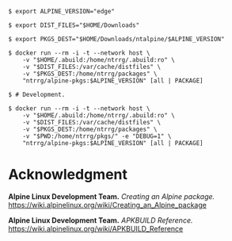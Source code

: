 ```shell-session
$ export ALPINE_VERSION="edge"

$ export DIST_FILES="$HOME/Downloads"

$ export PKGS_DEST="$HOME/Downloads/ntalpine/$ALPINE_VERSION"

$ docker run --rm -i -t --network host \
    -v "$HOME/.abuild:/home/ntrrg/.abuild:ro" \
    -v "$DIST_FILES:/var/cache/distfiles" \
    -v "$PKGS_DEST:/home/ntrrg/packages" \
    "ntrrg/alpine-pkgs:$ALPINE_VERSION" [all | PACKAGE]

$ # Development.

$ docker run --rm -i -t --network host \
    -v "$HOME/.abuild:/home/ntrrg/.abuild:ro" \
    -v "$DIST_FILES:/var/cache/distfiles" \
    -v "$PKGS_DEST:/home/ntrrg/packages" \
    -v "$PWD:/home/ntrrg/pkgs/" -e "DEBUG=1" \
    "ntrrg/alpine-pkgs:$ALPINE_VERSION" [all | PACKAGE]
```

# Acknowledgment

**Alpine Linux Development Team.** *Creating an Alpine package.* <https://wiki.alpinelinux.org/wiki/Creating_an_Alpine_package>

**Alpine Linux Development Team.** *APKBUILD Reference.* <https://wiki.alpinelinux.org/wiki/APKBUILD_Reference>
